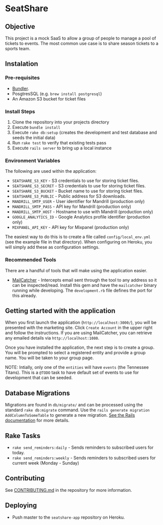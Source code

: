 # SeatShare

## Objective

This project is a mock SaaS to allow a group of people to manage a pool of tickets to events. The most common use case is to share season tickets to a sports team.

## Instalation

### Pre-requisites

* [Bundler](http://bundler.io/).
* PosgtresSQL (e.g. `brew install postgresql`)
* An Amazon S3 bucket for ticket files
 
### Install Steps

1. Clone the repository into your projects directory
2. Execute `bundle install`
3. Execute `rake db:setup` (creates the development and test database and seeds the initial data)
4. Run `rake test` to verify that existing tests pass
5. Execute `rails server` to bring up a local instance

### Environment Variables

The following are used within the application:

* `SEATSHARE_S3_KEY` - S3 credentials to use for storing ticket files.
* `SEATSHARE_S3_SECRET` - S3 credentials to use for storing ticket files.
* `SEATSHARE_S3_BUCKET` - Bucket name to use for storing ticket files.
* `SEATSHARE_S3_PUBLIC` - Public address for S3 downloads.
* `MANDRILL_SMTP_USER` - User identifier for Mandrill (production only)
* `MANDRILL_SMTP_PASS` - API key for Mandrill (production only)
* `MANDRILL_SMTP_HOST` - Hostname to use with Mandrill (production only)
* `GOOGLE_ANALYTICS_ID` - Google Analytics profile identifier (production only)
* `MIXPANEL_API_KEY` - API key for Mixpanel (production only)

The easiest way to do this is to create a file called `config/local_env.yml` (see the example file in that directory). When configuring on Heroku, you will simply add these as configuration settings.

### Recommended Tools

There are a handful of tools that will make using the application easier.

* [MailCatcher](http://mailcatcher.me/) - Intercepts email sent through the tool to any address so it can be inspected/read.  Install this gem and have the `mailcatcher` binary running while developing. The `development.rb` file defines the port for this already.

## Getting started with the application

When you first launch the application (`http://localhost:3000/`), you will be presented with the marketing site. Click `Create Account` in the upper right and follow the instructions. If you are using MailCatcher, you can retrieve any emailed details via `http://localhost:1080`.

Once you have installed the application, the next step is to create a group. You will be prompted to select a registered entity and provide a group name. You will be taken to your group page.

NOTE: Intially, only one of the `entities` will have `events` (the Tennessee Titans). This is a `@TODO` task to have default set of events to use for development that can be seeded.

## Database Migrations

Migrations are found in `db/migrate/` and can be processed using the standard `rake db:migrate` command. Use the `rails generate migration AddColumnToSomeTable` to generate a new migration. [See the Rails documentation](http://guides.rubyonrails.org/migrations.html) for more details.

## Rake Tasks

* `rake send_reminders:daily` - Sends reminders to subscribed users for today.
* `rake send_reminders:weekly` - Sends reminders to subscribed users for current week (Monday - Sunday)

## Contributing

See [CONTRIBUTING.md](https://github.com/stephenyeargin/seatshare-rails/blob/master/CONTRIBUTING.md) in the repository for more information.

## Deploying

* Push master to the `seatshare-app` repository on Heroku.